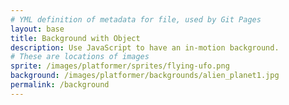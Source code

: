 ```yaml
---
# YML definition of metadata for file, used by Git Pages
layout: base
title: Background with Object
description: Use JavaScript to have an in-motion background.
# These are locations of images
sprite: /images/platformer/sprites/flying-ufo.png
background: /images/platformer/backgrounds/alien_planet1.jpg
permalink: /background
---
```


<!-- HTML for where Game is stored -->
<canvas id="world"></canvas>

<!-- Script logic for the Game -->
<script>
  const canvas = document.getElementById("world");
  const ctx = canvas.getContext('2d');

  // Function to resize canvas to always fit the window
  function resizeCanvas() {
    canvas.width = window.innerWidth;
    canvas.height = window.innerHeight;
  }
  resizeCanvas(); // Run once on load
  window.addEventListener("resize", resizeCanvas); // Adjust when window resizes

  const backgroundImg = new Image();
  const spriteImg = new Image();

  // Set image sources
  backgroundImg.src = '{{ page.background | relative_url }}';
  spriteImg.src = '{{ page.sprite | relative_url }}';

  let imagesLoaded = 0;

  // Count images as loaded
  backgroundImg.onload = function() {
    console.log('Background loaded:', backgroundImg.src);
    imagesLoaded++;
    startGameWorld();
  };
  backgroundImg.onerror = function() {
    console.error('Background failed to load:', backgroundImg.src);
  };

  spriteImg.onload = function() {
    console.log('Sprite loaded:', spriteImg.src);
    imagesLoaded++;
    startGameWorld();
  };
  spriteImg.onerror = function() {
    console.error('Sprite failed to load:', spriteImg.src);
  };

  function startGameWorld() {
    if (imagesLoaded < 2) return;

    // Base class for all objects in the game
    class GameObject {
      constructor(image, width, height, x = 0, y = 0, speedRatio = 0) {
        this.image = image;
        this.width = width;
        this.height = height;
        this.x = x;
        this.y = y;
        this.speedRatio = speedRatio;
        this.speed = GameWorld.gameSpeed * this.speedRatio;
      }
      update() {}
      draw(ctx) {
        ctx.drawImage(this.image, this.x, this.y, this.width, this.height);
      }
    }

    // Background object with scrolling effect
    class Background extends GameObject {
      constructor(image, gameWorld) {
        // Fill entire canvas
        super(image, gameWorld.width, gameWorld.height, 0, 0, 0.1);
        this.gameWorld = gameWorld;
      }
      update() {
        this.x = (this.x - this.speed) % this.width;
        this.width = this.gameWorld.width;
        this.height = this.gameWorld.height;
      }
      draw(ctx) {
        ctx.drawImage(this.image, this.x, this.y, this.width, this.height);
        ctx.drawImage(this.image, this.x + this.width, this.y, this.width, this.height);
      }
    }

    // Player object, controlled with floating motion
    class Player extends GameObject {
      constructor(image, gameWorld) {
        // Original dimensions: half of the natural size
        const width = image.naturalWidth / 2;
        const height = image.naturalHeight / 2;
        const x = (gameWorld.width - width) / 2;
        const y = (gameWorld.height - height) / 2;
        super(image, width, height, x, y);
        this.baseY = y;
        this.frame = 0;
      }
      update() {
        // Floating motion for player
        this.y = this.baseY + Math.sin(this.frame * 0.05) * 20;
        this.frame++;
      }
    }

    /* Game World is master class/object for the entire game
    * the game loop is inside
    */
  class GameWorld {
      static gameSpeed = 5;
      constructor(backgroundImg, spriteImg) {
        this.canvas = document.getElementById("world");
        this.ctx = this.canvas.getContext('2d');
        this.width = window.innerWidth;
        this.height = window.innerHeight;
        this.canvas.width = this.width;
        this.canvas.height = this.height;
        this.canvas.style.width = `${this.width}px`;
        this.canvas.style.height = `${this.height}px`;
        this.canvas.style.position = 'absolute';
        this.canvas.style.left = `0px`;
        this.canvas.style.top = `${(window.innerHeight - this.height) / 2}px`;

        // Game objects are created
        this.objects = [
          new Background(backgroundImg, this),
          new Player(spriteImg, this)
        ];
      }

      // This keeps game alive and running
      gameLoop() {
        // Keep canvas size synced to window on every frame
        this.width = canvas.width;
        this.height = canvas.height;

        this.ctx.clearRect(0, 0, this.width, this.height);
        for (const obj of this.objects) {
          obj.update();
          obj.draw(this.ctx);
        }
        requestAnimationFrame(this.gameLoop.bind(this));
      }

      start() {
        this.gameLoop();
      }
    }

    // Instantiate the game world and start the loop
    const world = new GameWorld(backgroundImg, spriteImg);
    // starts the game world
    world.start();
  }
</script>